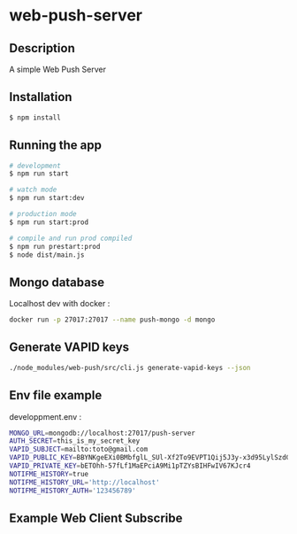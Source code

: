 # web-push-server

## Description

A simple Web Push Server

## Installation

```bash
$ npm install
```

## Running the app

```bash
# development
$ npm run start

# watch mode
$ npm run start:dev

# production mode
$ npm run start:prod

# compile and run prod compiled
$ npm run prestart:prod
$ node dist/main.js
```

## Mongo database

Localhost dev with docker :

```bash
docker run -p 27017:27017 --name push-mongo -d mongo
```

## Generate VAPID keys

```bash
./node_modules/web-push/src/cli.js generate-vapid-keys --json
```

## Env file example

developpment.env :

```bash
MONGO_URL=mongodb://localhost:27017/push-server
AUTH_SECRET=this_is_my_secret_key
VAPID_SUBJECT=mailto:toto@gmail.com
VAPID_PUBLIC_KEY=BBYNKgeEXi0BMbfglL_SUl-Xf2To9EVPT1Qij5J3y-x3d95LylSzdGJT3trLjW4q_eRo9aAZeVezcOK4JpxmBbI
VAPID_PRIVATE_KEY=bETOhh-57fLf1MaEPciA9Mi1pTZYsBIHFwIV67KJcr4
NOTIFME_HISTORY=true
NOTIFME_HISTORY_URL='http://localhost'
NOTIFME_HISTORY_AUTH='123456789'
```

## Example Web Client Subscribe



